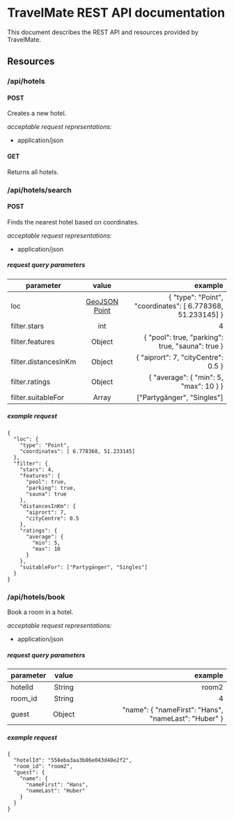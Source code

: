 # TravelMate REST API documentation
This document describes the REST API and resources provided by TravelMate.

## Resources
### /api/hotels
#### POST
Creates a new hotel.

*acceptable request representations:*

* application/json

#### GET
Returns all hotels.

### /api/hotels/search
#### POST
Finds the nearest hotel based on coordinates.

*acceptable request representations:*

* application/json

##### request query parameters

| parameter        | value           | example  |
| ------------- |:-------------:| -----:|
| loc      | [GeoJSON Point](http://geojson.org/geojson-spec.html#point) | { "type": "Point", "coordinates": [ 6.778368, 51.233145] } |
| filter.stars      | int | 4 |
| filter.features      | Object | { "pool": true, "parking": true, "sauna": true } |
| filter.distancesInKm      | Object | { "aiprort": 7, "cityCentre": 0.5 } |
| filter.ratings      | Object | { "average": { "min": 5, "max": 10 } } |
| filter.suitableFor      | Array | ["Partygänger", "Singles"] |

##### example request
```
{
  "loc": {
    "type": "Point",
    "coordinates": [ 6.778368, 51.233145]
  },
  "filter": {
    "stars": 4,
    "features": {
      "pool": true,
      "parking": true,
      "sauna": true
    },
    "distancesInKm": {
      "aiprort": 7,
      "cityCentre": 0.5
    },
    "ratings": {
      "average": {
        "min": 5,
        "max": 10
      }
    },
    "suitableFor": ["Partygänger", "Singles"]
  }
}
```

### /api/hotels/book
Book a room in a hotel.

*acceptable request representations:*

* application/json

##### request query parameters

| parameter        | value           | example  |
| ------------- |:-------------:| -----:|
| hotelId      | String | room2 |
| room_id      | String | 4 |
| guest      | Object | "name": { "nameFirst": "Hans", "nameLast": "Huber" } |

##### example request
```
{
  "hotelId": "558eba3aa3b86e043d40e2f2",
  "room_id": "room2",
  "guest": {
    "name": {
      "nameFirst": "Hans",
      "nameLast": "Huber"
    }
  }
}
```